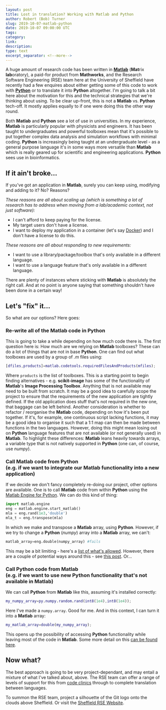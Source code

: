 ```yaml
---
layout: post
title: Lost in translation? Working with Matlab and Python
author: Robert (Bob) Turner
slug: 2019-10-07-matlab-python
date: 2019-10-07 09:00:00 UTC
tags:
category:
link:
description:
type: text
excerpt_separator: <!--more-->
---
```


A huge amount of research code has been written in [**Matlab**](https://uk.mathworks.com/products/matlab.html) (**Mat**rix **lab**oratory), a paid-for product from **Mathworks**, and the Research Software Engineering (RSE) team here at the University of Sheffield have recently had a few enquires about either getting some of this code to work with [**Python**](https://www.python.org/) or to translate it into **Python** altogether. I'm going to talk a bit here about the motivation for this and the technical strategies that we're thinking about using.
To be clear up-front, this is not a **Matlab** vs. **Python** tech-off. It mostly applies equally to if one were doing this the other way round.

<!--more-->

Both **Matlab** and **Python** see a lot of use in universities. In my experience, **Matlab** is particularly popular with physicists and engineers. It has been taught to undergraduates and powerful toolboxes mean that it's possible to put together complex data analysis and simulation workflows with minimal coding. **Python** is increasingly being taught at an undergraduate level - as a general purpose language it's in some ways more versatile than **Matlab** which is really geared up for scientific and engineering applications. **Python** sees use in bioinformatics.

## If it ain't broke...

If you've got an application in **Matlab**, surely you can keep using, modifying and adding to it? No? Reasons?

*These reasons are all about scaling up (which is something a lot of research has to address when moving from a lab/academic context, not just software):*

- I can't afford to keep paying for the license.
- My target users don't have a license.
- I want to deploy my application in a container (let's say [Docker](https://www.docker.com/)) and I don't have a license to do this.

*These reasons are all about responding to new requirements:*

- I want to use a library/package/toolbox that's only available in a different language.
- I want to use a language feature that's only available in a different language.

There are plenty of instances where sticking with **Matlab** is absolutely the right call. And at no point is anyone saying that something shouldn't have been done in a certain way!

## Let's "fix" it...

So what are our options? Here goes:

### Re-write all of the **Matlab** code in **Python**

This is going to take a while depending on how much code there is. The first question here is: How much are we relying on **Matlab** toolboxes? These can do a lot of things that are not in base **Python**.  One can find out what toolboxes are used by a group of *.m* files using:

```matlab
[dfiles,products]=matlab.codetools.requiredFilesAndProducts(mfiles);
```

Where `products` is the list of toolboxes. This is a starting point to begin finding alternatives - e.g. **scikit-image** has some of the functionality of **Matlab**'s **Image Processing Toolbox**. Anything that is not available may need to be built from scratch.
It may be a good idea to carefully scope the project to ensure that the requirements of the new application are tightly defined. If the old application does stuff that's not required in the new one, that baggage can be left behind. Another consideration is whether to refactor / reorganise the **Matlab** code, depending on how it's been put together. If it's, for example, one continuous script lacking functions, it may be a good idea to organise it such that a 1:1 map can then be made between functions in the two languages. However, doing this might mean losing out on **Python** language features that are not available (or not generally used) in **Matlab**. To highlight these differences: **Matlab** leans heavily towards arrays, a variable type that is not natively supported in **Python** (one can, of course, use *numpy*).

### Call **Matlab** code from **Python** <br> (e.g. if we want to integrate our **Matlab** functionality into a new application)

If we decide we don't fancy completely re-doing our project, other options are available. One is to call **Matlab** code from within **Python** using the [Matlab Engine for Python](https://uk.mathworks.com/help/matlab/matlab_external/install-the-matlab-engine-for-python.html). We can do this kind of thing:

```python
import matlab.engine
eng = matlab.engine.start_matlab()
mla = eng.rand(1e3,'double')
mla_t = eng.transpose(mla)
```

In which we make and transpose a **Matlab** array, using **Python**.  However, if we try to change a **Python** (*numpy*) array into a **Matlab** array, we can't:

```python
matlab_array=eng.double(numpy_array) #fails
```

This may be a bit limiting - here's a [list of what's allowed](https://uk.mathworks.com/help/matlab/matlab_external/pass-data-to-matlab-from-python.html). 
However, there are a couple of potential ways around this - see [this post](https://bobturneruk.github.io/pymat.html). Or...

### Call **Python** code from **Matlab** <br> (e.g. if we want to use new **Python** functionality that's not available in **Matlab**)

We can call **Python** from **Matlab** like this, assuming it's installed correctly:

```matlab
my_numpy_array=py.numpy.random.rand(int8(1e4),int8(1e4));
```

Here I've made a `numpy.array`. Good for me. And in this context, I can turn it into a **Matlab** array:

```matlab
my_matlab_array=double(my_numpy_array);
```

This opens up the possibility of accessing **Python** functionality while leaving most of the code in **Matlab**. Some more detail on this [can be found here](https://bobturneruk.github.io/matlab_python_matlab.html).

## Now what?

The best approach is going to be very project-dependant, and may entail a mixture of what I've talked about, above. The RSE team can offer a range of levels of support for this from [code clinics](https://rse.shef.ac.uk/support/code-clinic/) through to complete translation between languages.

To summon the RSE team, project a silhouette of the Git logo onto the clouds above Sheffield. Or visit the [Sheffield RSE Website](https://rse.shef.ac.uk/).
